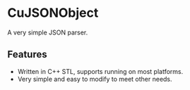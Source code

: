 # CuJSONObject
A very simple JSON parser. 

## Features
- Written in C++ STL, supports running on most platforms.
- Very simple and easy to modify to meet other needs.
